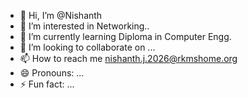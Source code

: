 - 👋 Hi, I’m @Nishanth
- 👀 I’m interested in Networking..
- 🌱 I’m currently learning Diploma in Computer Engg.
- 💞️ I’m looking to collaborate on ...
- 📫 How to reach me nishanth.j.2026@rkmshome.org
- 😄 Pronouns: ...
- ⚡ Fun fact: ...

<!---
NishanthMadhu/NishanthMadhu is a ✨ special ✨ repository because its `README.md` (this file) appears on your GitHub profile.
You can click the Preview link to take a look at your changes.
--->
